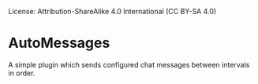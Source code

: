 License: Attribution-ShareAlike 4.0 International (CC BY-SA 4.0)

# AutoMessages
 A simple plugin which sends configured chat messages between intervals in order.
